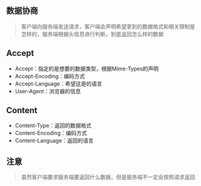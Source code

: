 <!--
 * @Description: In User Settings Edit
 * @Author: your name
 * @Date: 2019-09-24 10:23:04
 * @LastEditTime: 2019-09-24 10:45:28
 * @LastEditors: Please set LastEditors
 -->
## 数据协商
> 客户端向服务端发送请求，客户端会声明希望拿到的数据格式和相关限制是怎样的，服务端根据头信息进行判断，到底返回怎么样的数据

## Accept
- Accept：指定的是想要的数据类型，根据Mime-Types的声明
- Accept-Encoding：编码方式
- Accept-Language：希望这是的语言
- User-Agent：浏览器的信息

## Content
- Content-Type：返回的数据格式
- Content-Encoding：编码方式
- Content-Language：返回的语言

## 注意
> 虽然客户端要求服务端要返回什么数据，但是服务端不一定会按照请求返回